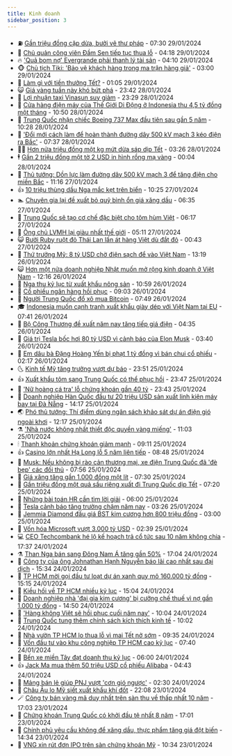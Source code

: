 ```yaml
---
title: Kinh doanh
sidebar_position: 3
---
```


<!-- vnexpress-kinh-doanh:START -->
- ⛽️ [Gần triệu đồng cặp dừa, bưởi vẽ thư pháp](https://vnexpress.net/gan-trieu-dong-cap-dua-buoi-ve-thu-phap-4705950.html) - 07:30 29/01/2024
- 🐲 [Chủ quản công viên Đầm Sen tiếp tục thua lỗ](https://vnexpress.net/chu-quan-cong-vien-dam-sen-tiep-tuc-thua-lo-4706259.html) - 04:18 29/01/2024
- 🔥 [&#39;Quả bom nợ&#39; Evergrande phải thanh lý tài sản](https://vnexpress.net/qua-bom-no-evergrande-phai-thanh-ly-tai-san-4706248.html) - 04:10 29/01/2024
- 🐵 [Chủ tịch Tiki: &#39;Bảo vệ khách hàng trong ma trận hàng giả&#39;](https://vnexpress.net/chu-tich-tiki-bao-ve-khach-hang-trong-ma-tran-hang-gia-4704108.html) - 03:00 29/01/2024
- 🦅 [Làm gì với tiền thưởng Tết?](https://vnexpress.net/lam-gi-voi-tien-thuong-tet-4705794.html) - 01:05 29/01/2024
- 😺 [Giá vàng tuần này khó bứt phá](https://vnexpress.net/gia-vang-tuan-nay-kho-but-pha-4706002.html) - 23:42 28/01/2024
- 🤩 [Lợi nhuận taxi Vinasun suy giảm](https://vnexpress.net/loi-nhuan-taxi-vinasun-suy-giam-4706056.html) - 23:29 28/01/2024
- 🌮 [Cửa hàng điện máy của Thế Giới Di Động ở Indonesia thu 4,5 tỷ đồng một tháng](https://vnexpress.net/cua-hang-dien-may-cua-the-gioi-di-dong-o-indonesia-thu-4-5-ty-dong-mot-thang-4706044.html) - 10:50 28/01/2024
- 🧰 [Trung Quốc nhận chiếc Boeing 737 Max đầu tiên sau gần 5 năm](https://vnexpress.net/trung-quoc-nhan-chiec-boeing-737-max-dau-tien-sau-gan-5-nam-4706045.html) - 10:28 28/01/2024
- 🤔 [&#39;Đổi mới cách làm để hoàn thành đường dây 500 kV mạch 3 kéo điện ra Bắc&#39;](https://vnexpress.net/doi-moi-cach-lam-de-hoan-thanh-duong-day-500-kv-mach-3-keo-dien-ra-bac-4705983.html) - 07:37 28/01/2024
- 🧑‍💻 [Hơn nửa triệu đồng một kg mứt dừa sáp dịp Tết](https://vnexpress.net/hon-nua-trieu-dong-mot-kg-mut-dua-sap-dip-tet-4705056.html) - 03:26 28/01/2024
- 🕴 [Gần 2 triệu đồng một tờ 2 USD in hình rồng mạ vàng](https://vnexpress.net/gan-2-trieu-dong-mot-to-2-usd-in-hinh-rong-ma-vang-4705858.html) - 00:04 28/01/2024
- 🦩 [Thủ tướng: Dồn lực làm đường dây 500 kV mạch 3 để tăng điện cho miền Bắc](https://vnexpress.net/thu-tuong-don-luc-lam-duong-day-500-kv-mach-3-de-tang-dien-cho-mien-bac-4705883.html) - 11:16 27/01/2024
- 👍 [10 triệu thùng dầu Nga mắc kẹt trên biển](https://vnexpress.net/10-trieu-thung-dau-nga-mac-ket-tren-bien-4705814.html) - 10:25 27/01/2024
- 🏊 [Chuyên gia lại đề xuất bỏ quỹ bình ổn giá xăng dầu](https://vnexpress.net/chuyen-gia-lai-de-xuat-bo-quy-binh-on-gia-xang-dau-4705831.html) - 06:35 27/01/2024
- 🤡 [Trung Quốc sẽ tạo cơ chế đặc biệt cho tôm hùm Việt](https://vnexpress.net/trung-quoc-se-tao-co-che-dac-biet-cho-tom-hum-viet-4705757.html) - 06:17 27/01/2024
- 👀 [Ông chủ LVMH lại giàu nhất thế giới](https://vnexpress.net/ong-chu-lvmh-lai-giau-nhat-the-gioi-4705740.html) - 05:11 27/01/2024
- 😺 [Bưởi Ruby ruột đỏ Thái Lan lấn át hàng Việt dù đắt đỏ](https://vnexpress.net/buoi-ruby-ruot-do-thai-lan-lan-at-hang-viet-du-dat-do-4705554.html) - 00:43 27/01/2024
- 🦣 [Thứ trưởng Mỹ: 8 tỷ USD chờ điện sạch để vào Việt Nam](https://vnexpress.net/thu-truong-my-8-ty-usd-cho-dien-sach-de-vao-viet-nam-4705655.html) - 13:19 26/01/2024
- 😺 [Hơn một nửa doanh nghiệp Nhật muốn mở rộng kinh doanh ở Việt Nam](https://vnexpress.net/hon-mot-nua-doanh-nghiep-nhat-muon-mo-rong-kinh-doanh-o-viet-nam-4705631.html) - 12:16 26/01/2024
- 💼 [Nga thu kỷ lục từ xuất khẩu nông sản](https://vnexpress.net/nga-thu-ky-luc-tu-xuat-khau-nong-san-4705536.html) - 10:59 26/01/2024
- 🤗 [Cổ phiếu ngân hàng hồi phục](https://vnexpress.net/co-phieu-ngan-hang-hoi-phuc-4705570.html) - 09:03 26/01/2024
- 👀 [Người Trung Quốc đổ xô mua Bitcoin](https://vnexpress.net/nguoi-trung-quoc-do-xo-mua-bitcoin-4705401.html) - 07:49 26/01/2024
- 🎓 [Indonesia muốn cạnh tranh xuất khẩu giày dép với Việt Nam tại EU](https://vnexpress.net/indonesia-muon-canh-tranh-xuat-khau-giay-dep-voi-viet-nam-tai-eu-4705416.html) - 07:41 26/01/2024
- 🗽 [Bộ Công Thương đề xuất năm nay tăng tiếp giá điện](https://vnexpress.net/bo-cong-thuong-de-xuat-nam-nay-tang-tiep-gia-dien-4705362.html) - 04:35 26/01/2024
- 🚀 [Giá trị Tesla bốc hơi 80 tỷ USD vì cảnh báo của Elon Musk](https://vnexpress.net/gia-tri-tesla-boc-hoi-80-ty-usd-vi-canh-bao-cua-elon-musk-4705375.html) - 03:40 26/01/2024
- 🤗 [Em dâu bà Đặng Hoàng Yến bị phạt 1 tỷ đồng vì bán chui cổ phiếu](https://vnexpress.net/em-dau-ba-dang-hoang-yen-bi-phat-1-ty-dong-vi-ban-chui-co-phieu-4705322.html) - 02:17 26/01/2024
- 🌜 [Kinh tế Mỹ tăng trưởng vượt dự báo](https://vnexpress.net/kinh-te-my-tang-truong-vuot-du-bao-4705251.html) - 23:51 25/01/2024
- 👍 [Xuất khẩu tôm sang Trung Quốc có thể phục hồi](https://vnexpress.net/xuat-khau-tom-sang-trung-quoc-co-the-phuc-hoi-4705203.html) - 23:47 25/01/2024
- 🤖 [&#39;Nữ hoàng cá tra&#39; lỗ chứng khoán gần 40 tỷ](https://vnexpress.net/nu-hoang-ca-tra-lo-chung-khoan-gan-40-ty-4705262.html) - 23:43 25/01/2024
- 🫣 [Doanh nghiệp Hàn Quốc đầu tư 20 triệu USD sản xuất linh kiện máy bay tại Đà Nẵng](https://vnexpress.net/doanh-nghiep-han-quoc-dau-tu-20-trieu-usd-san-xuat-linh-kien-may-bay-tai-da-nang-4705225.html) - 14:17 25/01/2024
- 🌏 [Phó thủ tướng: Thí điểm dùng ngân sách khảo sát dự án điện gió ngoài khơi](https://vnexpress.net/pho-thu-tuong-thi-diem-dung-ngan-sach-khao-sat-du-an-dien-gio-ngoai-khoi-4705212.html) - 12:17 25/01/2024
- ⚗️ [&#39;Nhà nước không nhất thiết độc quyền vàng miếng&#39;](https://vnexpress.net/nha-nuoc-khong-nhat-thiet-doc-quyen-vang-mieng-4705178.html) - 11:03 25/01/2024
- 🕯 [Thanh khoản chứng khoán giảm mạnh](https://vnexpress.net/thanh-khoan-chung-khoan-giam-manh-4705121.html) - 09:11 25/01/2024
- 👍 [Casino lớn nhất Hạ Long lỗ 5 năm liên tiếp](https://vnexpress.net/casino-lon-nhat-ha-long-lo-5-nam-lien-tiep-4704896.html) - 08:48 25/01/2024
- 🤠 [Musk: Nếu không bị rào cản thương mại, xe điện Trung Quốc đã &#39;đè bẹp&#39; các đối thủ](https://vnexpress.net/musk-neu-khong-bi-rao-can-thuong-mai-xe-dien-trung-quoc-da-de-bep-cac-doi-thu-4705055.html) - 07:56 25/01/2024
- 🌊 [Giá xăng tăng gần 1.000 đồng một lít](https://vnexpress.net/gia-xang-moi-nhat-hom-nay-25-1-4705065.html) - 07:30 25/01/2024
- 🌈 [Gần triệu đồng một quả sầu riêng xuất đi Trung Quốc dịp Tết](https://vnexpress.net/gan-trieu-dong-mot-qua-sau-rieng-xuat-di-trung-quoc-dip-tet-4704590.html) - 07:20 25/01/2024
- 🥳 [Những bài toán HR cần tìm lời giải](https://vnexpress.net/nhung-bai-toan-hr-can-tim-loi-giai-4704719.html) - 06:00 25/01/2024
- 🐻 [Tesla cảnh báo tăng trưởng chậm năm nay](https://vnexpress.net/tesla-canh-bao-tang-truong-cham-nam-nay-4704889.html) - 03:26 25/01/2024
- 💫 [Jemmia Diamond đấu giá BST kim cương hơn 800 triệu đồng](https://vnexpress.net/jemmia-diamond-dau-gia-bst-kim-cuong-hon-800-trieu-dong-4704906.html) - 03:00 25/01/2024
- 🤩 [Vốn hóa Microsoft vượt 3.000 tỷ USD](https://vnexpress.net/von-hoa-microsoft-vuot-3-000-ty-usd-4704862.html) - 02:39 25/01/2024
- 💻 [CEO Techcombank hé lộ kế hoạch trả cổ tức sau 10 năm không chia](https://vnexpress.net/ceo-techcombank-he-lo-ke-hoach-tra-co-tuc-sau-10-nam-khong-chia-4704785.html) - 17:37 24/01/2024
- ⚗️ [Than Nga bán sang Đông Nam Á tăng gần 50%](https://vnexpress.net/than-nga-ban-sang-dong-nam-a-tang-gan-50-4704762.html) - 17:04 24/01/2024
- 🌈 [Công ty của ông Johnathan Hạnh Nguyễn báo lãi cao nhất sau đại dịch](https://vnexpress.net/cong-ty-cua-ong-johnathan-hanh-nguyen-bao-lai-cao-nhat-sau-dai-dich-4704531.html) - 15:34 24/01/2024
- 🌝 [TP HCM mời gọi đầu tư loạt dự án xanh quy mô 160.000 tỷ đồng](https://vnexpress.net/tp-hcm-moi-goi-dau-tu-loat-du-an-xanh-quy-mo-160-000-ty-dong-4704738.html) - 15:15 24/01/2024
- 🥸 [Kiều hối về TP HCM nhiều kỷ lục](https://vnexpress.net/kieu-hoi-ve-tp-hcm-nhieu-ky-luc-4704767.html) - 15:04 24/01/2024
- 🦆 [Doanh nghiệp nhà &#39;đại gia kim cương&#39; bị cưỡng chế thuế vì nợ gần 1.000 tỷ đồng](https://vnexpress.net/doanh-nghiep-nha-dai-gia-kim-cuong-bi-cuong-che-thue-vi-no-gan-1-000-ty-dong-4704763.html) - 14:50 24/01/2024
- 🌋 [&#39;Hàng không Việt sẽ hồi phục cuối năm nay&#39;](https://vnexpress.net/hang-khong-viet-se-hoi-phuc-cuoi-nam-nay-4704446.html) - 10:04 24/01/2024
- 🦍 [Trung Quốc tung thêm chính sách kích thích kinh tế](https://vnexpress.net/trung-quoc-tung-them-chinh-sach-kich-thich-kinh-te-4704643.html) - 10:02 24/01/2024
- 🤔 [Nhà vườn TP HCM lo thua lỗ vì mai Tết nở sớm](https://vnexpress.net/nha-vuon-tp-hcm-lo-thua-lo-vi-mai-tet-no-som-4702373.html) - 09:35 24/01/2024
- 🧰 [Vốn đầu tư vào khu công nghiệp TP HCM cao kỷ lục](https://vnexpress.net/von-dau-tu-vao-khu-cong-nghiep-tp-hcm-cao-ky-luc-4704583.html) - 07:40 24/01/2024
- 🌝 [Bến xe miền Tây đạt doanh thu kỷ lục](https://vnexpress.net/ben-xe-mien-tay-dat-doanh-thu-ky-luc-4704506.html) - 06:00 24/01/2024
- 👍 [Jack Ma mua thêm 50 triệu USD cổ phiếu Alibaba](https://vnexpress.net/jack-ma-mua-them-50-trieu-usd-co-phieu-alibaba-4704457.html) - 04:43 24/01/2024
- 🗽 [Mảng bán lẻ giúp PNJ vượt &#39;cơn gió ngược&#39;](https://vnexpress.net/mang-ban-le-giup-pnj-vuot-con-gio-nguoc-4704233.html) - 02:30 24/01/2024
- 🐎 [Châu Âu lo Mỹ siết xuất khẩu khí đốt](https://vnexpress.net/chau-au-lo-my-siet-xuat-khau-khi-dot-4704189.html) - 22:08 23/01/2024
- 🪄 [Công ty bán vàng mã duy nhất trên sàn thu về thấp nhất 10 năm](https://vnexpress.net/cong-ty-ban-vang-ma-duy-nhat-tren-san-thu-ve-thap-nhat-10-nam-4704284.html) - 17:03 23/01/2024
- 🎊 [Chứng khoán Trung Quốc có khởi đầu tệ nhất 8 năm](https://vnexpress.net/chung-khoan-trung-quoc-co-khoi-dau-te-nhat-8-nam-4704319.html) - 17:01 23/01/2024
- 🗽 [Chính phủ yêu cầu không để xăng dầu, thực phẩm tăng giá đột biến](https://vnexpress.net/chinh-phu-yeu-cau-khong-de-xang-dau-thuc-pham-tang-gia-dot-bien-4704318.html) - 14:34 23/01/2024
- 🦩 [VNG xin rút đơn IPO trên sàn chứng khoán Mỹ](https://vnexpress.net/vng-xin-rut-don-ipo-tren-san-chung-khoan-my-4704246.html) - 10:34 23/01/2024<!-- vnexpress-kinh-doanh:END -->
